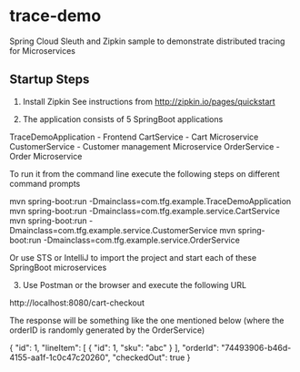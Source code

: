 # trace-demo
Spring Cloud Sleuth and Zipkin sample to demonstrate distributed tracing for Microservices

## Startup Steps
1) Install Zipkin
See instructions from http://zipkin.io/pages/quickstart

2) The application consists of 5 SpringBoot applications 

TraceDemoApplication - Frontend
CartService - Cart Microservice
CustomerService - Customer management Microservice
OrderService - Order Microservice

To run it from the command line execute the following steps on different command prompts

mvn spring-boot:run -Dmainclass=com.tfg.example.TraceDemoApplication
mvn spring-boot:run -Dmainclass=com.tfg.example.service.CartService
mvn spring-boot:run -Dmainclass=com.tfg.example.service.CustomerService
mvn spring-boot:run -Dmainclass=com.tfg.example.service.OrderService

Or use STS or IntelliJ to import the project and start each of these SpringBoot microservices

3) Use Postman or the browser and execute the following URL

http://localhost:8080/cart-checkout

The response will be something like the one mentioned below (where the orderID is randomly generated by the OrderService)

{
  "id": 1,
  "lineItem": [
    {
      "id": 1,
      "sku": "abc"
    }
  ],
  "orderId": "74493906-b46d-4155-aa1f-1c0c47c20260",
  "checkedOut": true
}
